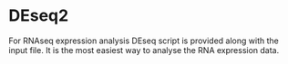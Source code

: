 # DEseq2
For RNAseq expression analysis DEseq script is provided along with the input file. It is the most easiest way to analyse the RNA expression data.
